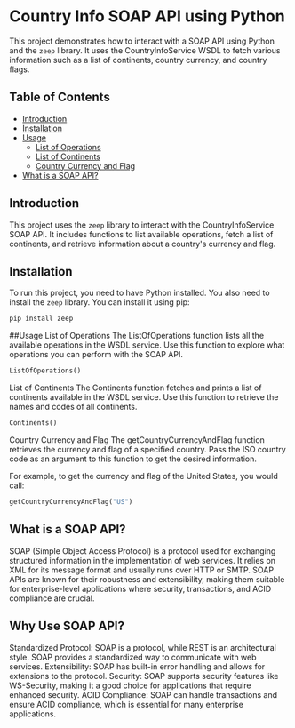 # Country Info SOAP API using Python

This project demonstrates how to interact with a SOAP API using Python and the `zeep` library. It uses the CountryInfoService WSDL to fetch various information such as a list of continents, country currency, and country flags.

## Table of Contents

- [Introduction](#introduction)
- [Installation](#installation)
- [Usage](#usage)
  - [List of Operations](#list-of-operations)
  - [List of Continents](#list-of-continents)
  - [Country Currency and Flag](#country-currency-and-flag)
- [What is a SOAP API?](#what-is-a-soap-api)

## Introduction

This project uses the `zeep` library to interact with the CountryInfoService SOAP API. It includes functions to list available operations, fetch a list of continents, and retrieve information about a country's currency and flag.

## Installation

To run this project, you need to have Python installed. You also need to install the `zeep` library. You can install it using pip:

```bash
pip install zeep
```
##Usage
List of Operations
The ListOfOperations function lists all the available operations in the WSDL service. Use this function to explore what operations you can perform with the SOAP API.

```python
ListOfOperations()
```


List of Continents
The Continents function fetches and prints a list of continents available in the WSDL service. Use this function to retrieve the names and codes of all continents.
```python
Continents()
```

Country Currency and Flag
The getCountryCurrencyAndFlag function retrieves the currency and flag of a specified country. Pass the ISO country code as an argument to this function to get the desired information.

For example, to get the currency and flag of the United States, you would call:

```python
getCountryCurrencyAndFlag("US")
```

## What is a SOAP API?
SOAP (Simple Object Access Protocol) is a protocol used for exchanging structured information in the implementation of web services. It relies on XML for its message format and usually runs over HTTP or SMTP. SOAP APIs are known for their robustness and extensibility, making them suitable for enterprise-level applications where security, transactions, and ACID compliance are crucial.

## Why Use SOAP API?
Standardized Protocol: SOAP is a protocol, while REST is an architectural style. SOAP provides a standardized way to communicate with web services.
Extensibility: SOAP has built-in error handling and allows for extensions to the protocol.
Security: SOAP supports security features like WS-Security, making it a good choice for applications that require enhanced security.
ACID Compliance: SOAP can handle transactions and ensure ACID compliance, which is essential for many enterprise applications.
